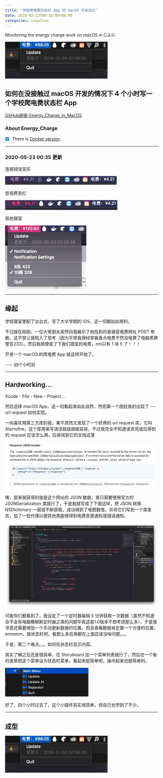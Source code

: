 ```yaml
---
title: "学校爬电费状态栏 App 的 macOS 开发日记"
date: 2020-05-23T00:35:00+08:00
categories: creation
---
```


Monitoring the energy charge work on macOS in CJLU.

![display](assets/display.png)

## 如何在没接触过 macOS 开发的情况下 4 个小时写一个学校爬电费状态栏 App

[GitHub链接-Energy_Charge_in_MacOS](https://github.com/cloxnu/Energy_Charge_in_MacOS)

### About Energy_Charge

- [x] There is [Docker version](https://github.com/cloxnu/Energy_Charge).

---

### 2020-05-23 00:35 更新

连接错误变灰

![conn_err](assets/conn_err.jpg)

低电费变红

![charge_low](assets/charge_low.jpg)

其他寝室

![other_room](assets/other_room.jpg)

---

## 缘起

学校寝室里配了台台式，写了大半学期的 iOS，这一切都如此顺利。

不过就在刚刚，一位大佬朋友突然向我展示了他找到的查寝室电费网址 POST 参数。这不禁让我陷入了思考（因为平常我得经常看着点电费不然没电费了电脑黑屏警告233）。然后我顺便查了下我们寝室的电费，nm只有 1 块 5 了！！！

开发一个 macOS 的爬电费 App 就这样开始了。

---- 四个小时前

---

## Hardworking...

Xcode - File - New - Project...

然后选择 macOS App，这一切看起来如此自然，然而第一个困扰我的出现了 --- url request 如何实现。

一向喜欢用第三方库的我，果不其然又发现了一个好用的 url request 库，它叫 Alamofire。这个库用来写请求超级超级容易，不过我完全不知道请求完成后得到的 request 应该怎么用，后来找到它的文档这里

![alamofire](assets/Alamofire.png)

噢，原来我获得的就是这个网址的 JSON 数据，我只需要使用官方的 JSONSerialization 类就行了，于是我就写成了下面这样，把 JSON 转换 NSDictionary 一层层不断获取，成功得到了电费数值，并将它们写到一个类里去，加了一些代理以便其他类能够得到电费变更通知或错误通知。

![code](assets/code.png)

可能你们都看到了，我设定了一个定时器每隔 5 分钟获取一次数据（虽然不知道会不会有电脑睡眠断定时器之类的问题毕竟这是1.0版本不想考虑那么多），于是我寻思还需要增加一个手动更新数据的位置，而且查看数据肯定要一个方便的位置，emmmm，就状态栏吧，看那么多应用都在上面应该没啥问题。。。

于是，第二个难点。。。如何在状态栏显示内容。

其实了解之后还是很简单，在 Storyboard 加一个菜单列表就行了，然后在一个新的类里把这个菜单设为状态栏菜单。看起来挺简单吧，操作起来也挺简单的。

![storyboard](assets/storyboard.png)

好了，四个小时过去了，这个小插件其实很简单，但自己也学到了不少。

---

## 成型

![display](assets/display.png)